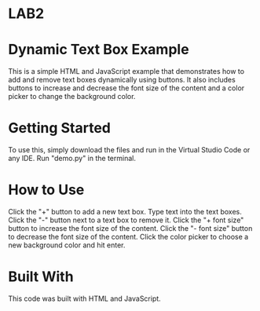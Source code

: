 # LAB2
# Dynamic Text Box Example
This is a simple HTML and JavaScript example that demonstrates how to add and remove text boxes dynamically using buttons. It also includes buttons to increase and decrease the font size of the content and a color picker to change the background color.
# Getting Started
To use this, simply download the files and run in the Virtual Studio Code or any IDE. Run "demo.py" in the terminal.
# How to Use
Click the "+" button to add a new text box.
Type text into the text boxes.
Click the "-" button next to a text box to remove it.
Click the "+ font size" button to increase the font size of the content.
Click the "- font size" button to decrease the font size of the content.
Click the color picker to choose a new background color and hit enter.
# Built With
This code was built with HTML and JavaScript.
